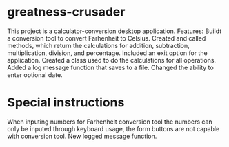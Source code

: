 # greatness-crusader
This project is a calculator-conversion desktop application.
Features: 
Buildt a conversion tool to convert Farhenheit to Celsius.
Created and called methods, which return the calculations for addition, subtraction, multiplication, division, and percentage.
Included an exit option for the application.
Created a class used to do the calculations for all operations.
Added a log message function that saves to a file.
Changed the ability to enter optional date.
#
# Special instructions
When inputing numbers for Farhenheit conversion tool
the numbers can only be inputed through keyboard usage,
the form buttons are not capable with conversion tool.
New logged message function.

